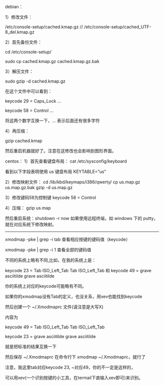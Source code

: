 debian：

1）修改文件：

/etc/console-setup/cached.kmap.gz   // /etc/console-setup/cached_UTF-8_del.kmap.gz

2）首先备份文件：

cd /etc/console-setup/

sudo cp cached.kmap.gz cached.kmap.gz.bak


3）解压文件：

sudo gzip -d cached.kmap.gz

在这个文件中可以看到：

keycode 29 = Caps_Lock …

keycode 58 = Control …

将这两个数字互换一下，… 表示后面还有很多字符


4）再压缩：

gzip cached.kmap

然后重启机器就好了。注意在这修改也会影响到图形界面。

centos：
1）首先查看键盘布局：
cat /etc/sysconfig/keyboard

看到以下字段表明使用 us 键盘布局
KEYTABLE=”us”

2）修改映射文件：
cd /lib/kbd/keymaps/i386/qwerty/
cp us.map.gz us.map.gz.bak
gzip -d us.map.gz

3）修改键码58为控制键
keycode 58 = Control

4）压缩：
gzip us.map

然后重启系统：shutdown -r now
如果使用远程终端，如 windows 下的 putty，就在对应系统下修改映射。




---


xmodmap -pke | grep -i tab 查看相应按键的键码值（keycode）



xmodmap -pke | grep -i 1 查看全部的键码值





不同的系统上略有不同,比如，在我的系统上是：

keycode 23 = Tab ISO_Left_Tab Tab ISO_Left_Tab 和 keycode 49 = grave asciitilde grave asciitilde

你的系统上对应的keycode可能略有不同。

如果你的xmodmap没有Tab的定义，也没关系，用xev也能找到keycode

然后创建一个 ~/.Xmodmaprc 文件(请注意是大写X)

内容为



keycode 49 = Tab ISO_Left_Tab Tab ISO_Left_Tab

keycode 23 = grave asciitilde grave asciitilde



就是把标准的结果互换一下

然后保存 ~/.Xmodmaprc 在命令行下 xmodmap ~/.Xmodmaprc，就行了

注意，我这里tab对应keycode 23, ~对应49，你的不一定是这样的，

可以用xev(一个识别按键的小工具，在termail下直输入xev即可)来识别。
